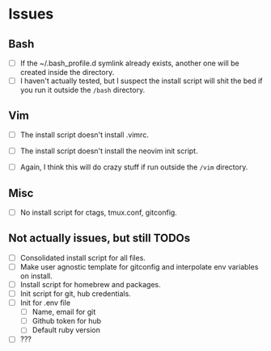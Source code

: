 # Issues

## Bash

- [ ] If the ~/.bash_profile.d symlink already exists, another one will be created inside the directory.
- [ ] I haven't actually tested, but I suspect the install script will shit the bed if you run it outside the `/bash` directory.

## Vim

- [ ] The install script doesn't install .vimrc.
- [ ] The install script doesn't install the neovim init script.
- [ ] Again, I think this will do crazy stuff if run outside the `/vim` directory.


## Misc

- [ ] No install script for ctags, tmux.conf, gitconfig.

## Not actually issues, but still TODOs

- [ ] Consolidated install script for all files.
- [ ] Make user agnostic template for gitconfig and interpolate env variables on install.
- [ ] Install script for homebrew and packages.
- [ ] Init script for git, hub credentials.
- [ ] Init for .env file
  - [ ] Name, email for git
  - [ ] Github token for hub
  - [ ] Default ruby version
- [ ] ???
